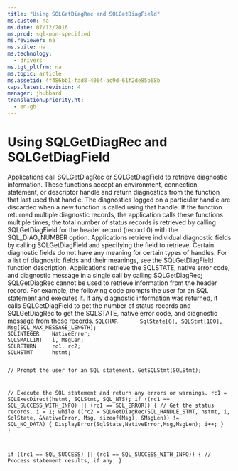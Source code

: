 ```yaml
---
title: "Using SQLGetDiagRec and SQLGetDiagField"
ms.custom: na
ms.date: 07/12/2016
ms.prod: sql-non-specified
ms.reviewer: na
ms.suite: na
ms.technology: 
  - drivers
ms.tgt_pltfrm: na
ms.topic: article
ms.assetid: 4f486bb1-fad8-4064-ac9d-61f2de85b68b
caps.latest.revision: 4
manager: jhubbard
translation.priority.ht: 
  - en-gb
---
```

# Using SQLGetDiagRec and SQLGetDiagField
<?xml version="1.0" encoding="utf-8"?>
<developerConceptualDocument xmlns="http://ddue.schemas.microsoft.com/authoring/2003/5" xmlns:xlink="http://www.w3.org/1999/xlink" xmlns:xsi="http://www.w3.org/2001/XMLSchema-instance" xsi:schemaLocation="http://ddue.schemas.microsoft.com/authoring/2003/5 http://dduestorage.blob.core.windows.net/ddueschema/developer.xsd">
  <introduction>
    <para>Applications call <legacyBold>SQLGetDiagRec</legacyBold> or <legacyBold>SQLGetDiagField</legacyBold> to retrieve diagnostic information. These functions accept an environment, connection, statement, or descriptor handle and return diagnostics from the function that last used that handle. The diagnostics logged on a particular handle are discarded when a new function is called using that handle. If the function returned multiple diagnostic records, the application calls these functions multiple times; the total number of status records is retrieved by calling <legacyBold>SQLGetDiagField</legacyBold> for the header record (record 0) with the SQL_DIAG_NUMBER option.</para>
    <para>Applications retrieve individual diagnostic fields by calling <legacyBold>SQLGetDiagField</legacyBold> and specifying the field to retrieve. Certain diagnostic fields do not have any meaning for certain types of handles. For a list of diagnostic fields and their meanings, see the <legacyLink xlink:href="1dbc4398-97a8-4585-bb77-1f7ea75e24c4">SQLGetDiagField</legacyLink> function description.</para>
    <para>Applications retrieve the SQLSTATE, native error code, and diagnostic message in a single call by calling <legacyBold>SQLGetDiagRec</legacyBold>; <legacyBold>SQLGetDiagRec</legacyBold> cannot be used to retrieve information from the header record.</para>
    <para>For example, the following code prompts the user for an SQL statement and executes it. If any diagnostic information was returned, it calls <legacyBold>SQLGetDiagField</legacyBold> to get the number of status records and <legacyBold>SQLGetDiagRec</legacyBold> to get the SQLSTATE, native error code, and diagnostic message from those records.</para>
    <code>SQLCHAR       SqlState[6], SQLStmt[100], Msg[SQL_MAX_MESSAGE_LENGTH];
SQLINTEGER    NativeError;
SQLSMALLINT   i, MsgLen;
SQLRETURN     rc1, rc2;
SQLHSTMT      hstmt;

// Prompt the user for an SQL statement.
GetSQLStmt(SQLStmt);

// Execute the SQL statement and return any errors or warnings.
rc1 = SQLExecDirect(hstmt, SQLStmt, SQL_NTS);
if ((rc1 == SQL_SUCCESS_WITH_INFO) || (rc1 == SQL_ERROR)) {
   // Get the status records.
   i = 1;
   while ((rc2 = SQLGetDiagRec(SQL_HANDLE_STMT, hstmt, i, SqlState, &amp;NativeError,
            Msg, sizeof(Msg), &amp;MsgLen)) != SQL_NO_DATA) {
      DisplayError(SqlState,NativeError,Msg,MsgLen);
      i++;
   }
}

if ((rc1 == SQL_SUCCESS) || (rc1 == SQL_SUCCESS_WITH_INFO)) {
   // Process statement results, if any.
}</code>
  </introduction>
  <relatedTopics />
</developerConceptualDocument>